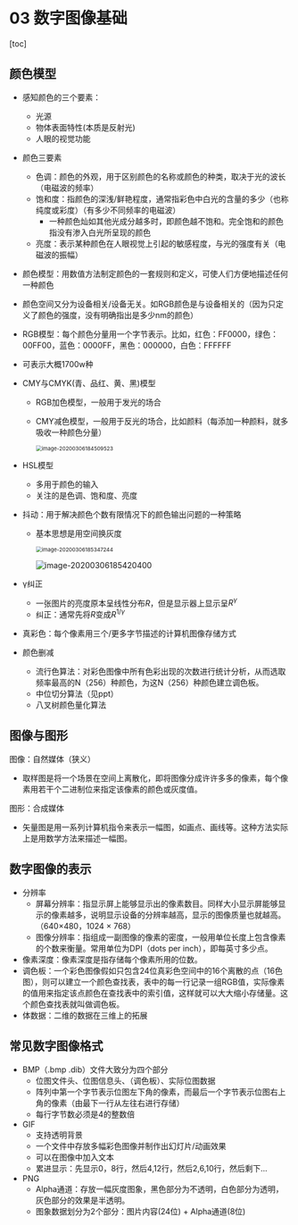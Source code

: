 # 03 数字图像基础

[toc]

## 颜色模型

+ 感知颜色的三个要素：

  + 光源
  + 物体表面特性(本质是反射光)
  + 人眼的视觉功能

+ 颜色三要素

  + 色调：颜色的外观，用于区别颜色的名称或颜色的种类，取决于光的波长（电磁波的频率）
  + 饱和度：指颜色的深浅/鲜艳程度，通常指彩色中白光的含量的多少（也称纯度或彩度）（有多少不同频率的电磁波）
    + 一种颜色灿如其他光成分越多时，即颜色越不饱和。完全饱和的颜色指没有渗入白光所呈现的颜色
  + 亮度：表示某种颜色在人眼视觉上引起的敏感程度，与光的强度有关（电磁波的振幅）

+ 颜色模型：用数值方法制定颜色的一套规则和定义，可使人们方便地描述任何一种颜色
  
+ 颜色空间又分为设备相关/设备无关。如RGB颜色是与设备相关的（因为只定义了颜色的强度，没有明确指出是多少nm的颜色）
  
+ RGB模型：每个颜色分量用一个字节表示。比如，红色：FF0000，绿色：00FF00，蓝色：0000FF，黑色：000000，白色：FFFFFF
  
+ 可表示大概1700w种
  
+ CMY与CMYK(青、品红、黄、黑)模型

  + RGB加色模型，一般用于发光的场合

  + CMY减色模型，一般用于反光的场合，比如颜料（每添加一种颜料，就多吸收一种颜色分量）

    <img src="C:\Users\lenovo\AppData\Roaming\Typora\typora-user-images\image-20200306184509523.png" alt="image-20200306184509523" style="zoom:67%;" />

+ HSL模型

  + 多用于颜色的输入
  + 关注的是色调、饱和度、亮度

+ 抖动：用于解决颜色个数有限情况下的颜色输出问题的一种策略

  + 基本思想是用空间换灰度

    <img src="C:\Users\lenovo\AppData\Roaming\Typora\typora-user-images\image-20200306185347244.png" alt="image-20200306185347244" style="zoom:67%;" />

    ![image-20200306185420400](C:\Users\lenovo\AppData\Roaming\Typora\typora-user-images\image-20200306185420400.png)

+ γ纠正

  + 一张图片的亮度原本呈线性分布$R$，但是显示器上显示呈$R^\gamma$
  + 纠正：通常先将$R$变成$R^{1/\gamma}$
  
+ 真彩色：每个像素用三个/更多字节描述的计算机图像存储方式

+ 颜色删减

  + 流行色算法：对彩色图像中所有色彩出现的次数进行统计分析，从而选取频率最高的N（256）种颜色，为这N（256）种颜色建立调色板。
  + 中位切分算法（见ppt）
  + 八叉树颜色量化算法

## 图像与图形

图像：自然媒体（狭义）

+ 取样图是将一个场景在空间上离散化，即将图像分成许许多多的像素，每个像素用若干个二进制位来指定该像素的颜色或灰度值。

图形：合成媒体

+ 矢量图是用一系列计算机指令来表示一幅图，如画点、画线等。这种方法实际上是用数学方法来描述一幅图。

## 数字图像的表示

+ 分辨率
  + 屏幕分辨率：指显示屏上能够显示出的像素数目。同样大小显示屏能够显示的像素越多，说明显示设备的分辨率越高，显示的图像质量也就越高。（640×480，1024 × 768）
  + 图像分辨率：指组成一副图像的像素的密度，一般用单位长度上包含像素的个数来衡量。常用单位为DPI（dots per inch），即每英寸多少点。
+ 像素深度：像素深度是指存储每个像素所用的位数。
+ 调色板：一个彩色图像假如只包含24位真彩色空间中的16个离散的点（16色图），则可以建立一个颜色查找表，表中的每一行记录一组RGB值，实际像素的值用来指定该点颜色在查找表中的索引值，这样就可以大大缩小存储量。这个颜色查找表就叫做调色板。
+ 体数据：二维的数据在三维上的拓展




## 常见数字图像格式

+ BMP（.bmp .dib）文件大致分为四个部分
  + 位图文件头、位图信息头、（调色板）、实际位图数据 
  + 阵列中第一个字节表示位图左下角的像素，而最后一个字节表示位图右上角的像素（由最下一行从左往右进行存储）
  + 每行字节数必须是4的整数倍
+ GIF
  + 支持透明背景
  + 一个文件中存放多幅彩色图像并制作出幻灯片/动画效果
  + 可以在图像中加入文本
  + 累进显示：先显示0，8行，然后4,12行，然后2,6,10行，然后剩下... 
+ PNG
  + Alpha通道：存放一幅灰度图象，黑色部分为不透明，白色部分为透明，灰色部分的效果是半透明。
  + 图象数据划分为2个部分：图片内容(24位) + Alpha通道(8位)